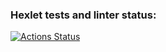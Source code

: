 ### Hexlet tests and linter status:
[![Actions Status](https://github.com/SmellyRaccoon88/qa-engineer-project-84/actions/workflows/hexlet-check.yml/badge.svg)](https://github.com/SmellyRaccoon88/qa-engineer-project-84/actions)